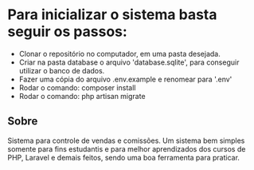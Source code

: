 
<h1>Para inicializar o sistema basta seguir os passos:</h1>

<ul>
    <li>Clonar o repositório no computador, em uma pasta desejada.</li>
    <li>Criar na pasta database o arquivo 'database.sqlite', para conseguir utilizar o banco de dados.</li>
    <li>Fazer uma cópia do arquivo .env.example e renomear para '.env'</li>
    <li>Rodar o comando: composer install</li>
    <li>Rodar o comando: php artisan migrate</li>
</ul>


<h2>Sobre</h2>
<p>Sistema para controle de vendas e comissões. Um sistema bem simples somente para fins estudantis e para melhor aprendizados dos cursos de PHP, Laravel e demais feitos, sendo uma boa ferramenta para praticar.</p>
